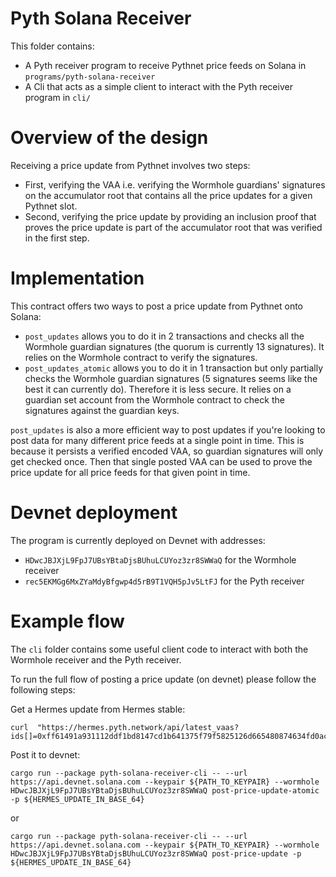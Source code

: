 # Pyth Solana Receiver

This folder contains:

- A Pyth receiver program to receive Pythnet price feeds on Solana in `programs/pyth-solana-receiver`
- A Cli that acts as a simple client to interact with the Pyth receiver program in `cli/`

# Overview of the design

Receiving a price update from Pythnet involves two steps:

- First, verifying the VAA i.e. verifying the Wormhole guardians' signatures on the accumulator root that contains all the price updates for a given Pythnet slot.
- Second, verifying the price update by providing an inclusion proof that proves the price update is part of the accumulator root that was verified in the first step.

# Implementation

This contract offers two ways to post a price update from Pythnet onto Solana:

- `post_updates` allows you to do it in 2 transactions and checks all the Wormhole guardian signatures (the quorum is currently 13 signatures). It relies on the Wormhole contract to verify the signatures.
- `post_updates_atomic` allows you to do it in 1 transaction but only partially checks the Wormhole guardian signatures (5 signatures seems like the best it can currently do). Therefore it is less secure. It relies on a guardian set account from the Wormhole contract to check the signatures against the guardian keys.

`post_updates` is also a more efficient way to post updates if you're looking to post data for many different price feeds at a single point in time.
This is because it persists a verified encoded VAA, so guardian signatures will only get checked once. Then that single posted VAA can be used to prove the price update for all price feeds for that given point in time.

# Devnet deployment

The program is currently deployed on Devnet with addresses:

- `HDwcJBJXjL9FpJ7UBsYBtaDjsBUhuLCUYoz3zr8SWWaQ` for the Wormhole receiver
- `rec5EKMGg6MxZYaMdyBfgwp4d5rB9T1VQH5pJv5LtFJ` for the Pyth receiver

# Example flow

The `cli` folder contains some useful client code to interact with both the Wormhole receiver and the Pyth receiver.

To run the full flow of posting a price update (on devnet) please follow the following steps:

Get a Hermes update from Hermes stable:

```
curl  "https://hermes.pyth.network/api/latest_vaas?ids[]=0xff61491a931112ddf1bd8147cd1b641375f79f5825126d665480874634fd0ace"

```

Post it to devnet:

```
cargo run --package pyth-solana-receiver-cli -- --url https://api.devnet.solana.com --keypair ${PATH_TO_KEYPAIR} --wormhole HDwcJBJXjL9FpJ7UBsYBtaDjsBUhuLCUYoz3zr8SWWaQ post-price-update-atomic -p ${HERMES_UPDATE_IN_BASE_64}
```

or

```
cargo run --package pyth-solana-receiver-cli -- --url https://api.devnet.solana.com --keypair ${PATH_TO_KEYPAIR} --wormhole HDwcJBJXjL9FpJ7UBsYBtaDjsBUhuLCUYoz3zr8SWWaQ post-price-update -p ${HERMES_UPDATE_IN_BASE_64}
```
